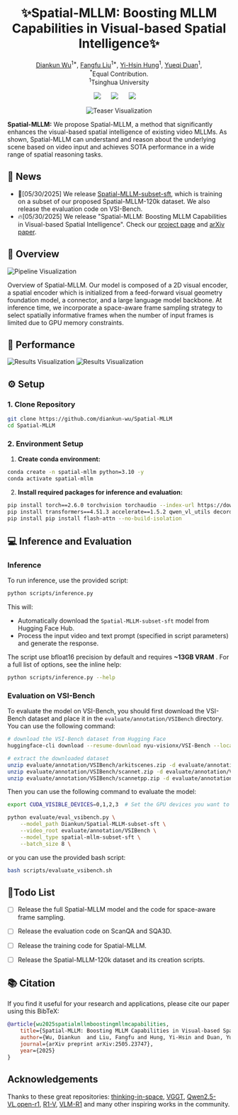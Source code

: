 <div align="center">

# ✨Spatial-MLLM: Boosting MLLM Capabilities in Visual-based Spatial Intelligence✨

<p align="center">
    <a href="https://github.com/diankun-wu/">Diankun Wu</a><sup>1*</sup>,
    <a href="https://liuff19.github.io/">Fangfu Liu</a><sup>1*</sup>,
    <a href="https://github.com/CindyHung20/">Yi-Hsin Hung</a><sup>1</sup>,
    <a href="https://duanyueqi.github.io/">Yueqi Duan</a><sup>1</sup>,
    <br>
    <sup>*</sup>Equal Contribution.
    <br>
    <sup>1</sup>Tsinghua University
</p>

<a href='https://arxiv.org/abs/2503.18942'><img src='https://img.shields.io/badge/arXiv-2503.18942-b31b1b.svg'></a> &nbsp;&nbsp;&nbsp;&nbsp;
<a href='https://diankun-wu.github.io/Spatial-MLLM/'><img src='https://img.shields.io/badge/Project-Page-Green'></a> &nbsp;&nbsp;&nbsp;&nbsp;
<a><img src='https://img.shields.io/badge/License-MIT-blue'></a> &nbsp;&nbsp;&nbsp;&nbsp;


![Teaser Visualization](assets/teaser-spatialmllm.png)

</div>
<strong>Spatial-MLLM:</strong> We propose Spatial-MLLM, a method that significantly enhances the visual-based spatial intelligence of existing video MLLMs. As shown, Spatial-MLLM can understand and reason about the underlying scene based on video input and achieves SOTA performance in a wide range of spatial reasoning tasks.
</div>

## 📢 News
- 🎉[05/30/2025] We release [Spatial-MLLM-subset-sft](https://huggingface.co/Diankun/Spatial-MLLM-subset-sft), which is training on a subset of our proposed Spatial-MLLM-120k dataset. We also release the evaluation code on VSI-Bench.
- 🔥[05/30/2025] We release "Spatial-MLLM: Boosting MLLM Capabilities in Visual-based Spatial Intelligence". Check our [project page](https://diankun-wu.github.io/Spatial-MLLM/) and [arXiv paper](https://arxiv.org/pdf/).

## 🌟 Overview

![Pipeline Visualization](assets/pipeline-spatialmllm.png)

</div>

Overview of Spatial-MLLM. Our model is composed of a 2D visual encoder, a spatial encoder which is initialized from a feed-forward visual geometry foundation model, a connector, and a large language model backbone. At inference time, we incorporate a space-aware frame sampling strategy to select spatially informative frames when the number of input frames is limited due to GPU memory constraints.

## 🎉 Performance

![Results Visualization](assets/eval_VSIbench.png)
![Results Visualization](assets/eval_scanqa_sqa3d.png)

## ⚙️ Setup

### 1. Clone Repository
```bash
git clone https://github.com/diankun-wu/Spatial-MLLM
cd Spatial-MLLM
```

### 2. Environment Setup

1. **Create conda environment:**

```bash
conda create -n spatial-mllm python=3.10 -y
conda activate spatial-mllm
```

2. **Install required packages for inference and evaluation:**

```bash
pip install torch==2.6.0 torchvision torchaudio --index-url https://download.pytorch.org/whl/cu124 # Adjust the CUDA version as needed
pip install transformers==4.51.3 accelerate==1.5.2 qwen_vl_utils decord ray Levenshtein tyro
pip install pip install flash-attn --no-build-isolation
```

## 💻 Inference and Evaluation

### Inference

To run inference, use the provided script:
```bash
python scripts/inference.py
```
This will:
- Automatically download the `Spatial-MLLM-subset-sft` model from Hugging Face Hub.
- Process the input video and text prompt (specified in script parameters) and generate the response.

The script use bfloat16 precision by default and requires <b>~13GB VRAM</b> . For a full list of options, see the inline help:
```bash
python scripts/inference.py --help
```

### Evaluation on VSI-Bench

To evaluate the model on VSI-Bench, you should first download the VSI-Bench dataset and place it in the `evaluate/annotation/VSIBench` directory. You can use the following command:
```bash
# download the VSI-Bench dataset from Hugging Face
huggingface-cli download --resume-download nyu-visionx/VSI-Bench --local-dir evaluate/annotation/VSIBench --repo-type dataset

# extract the downloaded dataset
unzip evaluate/annotation/VSIBench/arkitscenes.zip -d evaluate/annotation/VSIBench
unzip evaluate/annotation/VSIBench/scannet.zip -d evaluate/annotation/VSIBench
unzip evaluate/annotation/VSIBench/scannetpp.zip -d evaluate/annotation/VSIBench
```

Then you can use the following command to evaluate the model:
```bash
export CUDA_VISIBLE_DEVICES=0,1,2,3  # Set the GPU devices you want to use

python evaluate/eval_vsibench.py \
    --model_path Diankun/Spatial-MLLM-subset-sft \
    --video_root evaluate/annotation/VSIBench \
    --model_type spatial-mllm-subset-sft \
    --batch_size 8 \
```
or you can use the provided bash script:
```bash
bash scripts/evaluate_vsibench.sh
```


## 🚀Todo List

- [ ] Release the full Spatial-MLLM model and the code for space-aware frame sampling.
- [ ] Release the evaluation code on ScanQA and SQA3D.
- [ ] Release the training code for Spatial-MLLM.
- [ ] Release the Spatial-MLLM-120k dataset and its creation scripts.


## 📚  Citation

If you find it useful for your research and applications, please cite our paper using this BibTeX:
```bibtex
@article{wu2025spatialmllmboostingmllmcapabilities,
    title={Spatial-MLLM: Boosting MLLM Capabilities in Visual-based Spatial Intelligence},
    author={Wu, Diankun  and Liu, Fangfu and Hung, Yi-Hsin and Duan, Yueqi},
    journal={arXiv preprint arXiv:2505.23747},
    year={2025}
}
```

## Acknowledgements

Thanks to these great repositories: [thinking-in-space](https://github.com/vision-x-nyu/thinking-in-space), [VGGT](https://github.com/facebookresearch/vggt), [Qwen2.5-VL](https://github.com/QwenLM/Qwen2.5-VL),[open-r1](https://github.com/huggingface/open-r1), [R1-V](https://github.com/Deep-Agent/R1-V), [VLM-R1](https://github.com/om-ai-lab/VLM-R1) and many other inspiring works in the community.